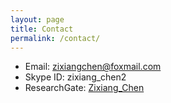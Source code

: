```yaml
---
layout: page
title: Contact
permalink: /contact/
---
```


+ Email: <a href="mailto:zixiangchen@foxmail.com" target="_blank">zixiangchen@foxmail.com</a>
+ Skype ID: zixiang\_chen2
+ ResearchGate: <a href="https://www.researchgate.net/profile/Zixiang_Chen" target="_blank">Zixiang_Chen</a>